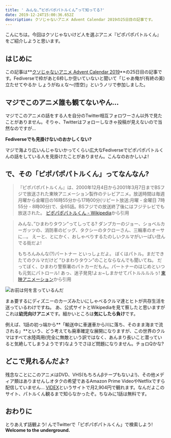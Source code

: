 ```yaml
---
title: ' みんな、”ピポパポパトルくん”って知ってる?'
date: 2019-12-24T15:00:36.652Z
description: クソじゃないアニメ Advent Calendar 2019の25日目の記事です。
---
```

こんにちは。今回はクソじゃないけど人を選ぶアニメ『ピポパポパトルくん』をご紹介しようと思います。

## はじめに
この記事は**[クソじゃないアニメ Advent Calendar 2019](https://adventar.org/calendars/3982)**の25日目の記事です。Fediverseで枠があと6枠しか空いていないと聞いて「じゃあ俺が(有終の美)立たせてやるか しょうがねぇな〜(悟空)」というノリで参加しました。

## マジでこのアニメ誰も観てないやん…
マジでこのアニメの話をする人を自分のTwitter相互フォロワーさん以外で見たことがありません。そりゃ、Twitterはフォローしなきゃ投稿が見えないので当然なのですが…

**Fediverseでも見掛けないのおかしくない?**

マジで海より広いんじゃないかってくらい広大なFediverseでピポパポパトルくんの話をしている人を見掛けたことがありません。こんなのおかしいよ!

## で、その「ピポパポパトルくん」ってなんなん?
>『ピポパポパトルくん』は、2000年12月4日から2001年3月7日までBSフジで放送された東映アニメーション製作のテレビアニメ。放送時間は毎週月曜から金曜日の16時55分から17時00分(リピート放送:月曜 - 金曜日 7時55分 - 8時00分)で、全65話。BSフジでの放送終了後にはフジテレビでも放送された。
> [ピポパポパトルくん - Wikipedia](https://ja.wikipedia.org/wiki/%E3%83%94%E3%83%9D%E3%83%91%E3%83%9D%E3%83%91%E3%83%88%E3%83%AB%E3%81%8F%E3%82%93)から引用

> みんな、”ひまわりタウン”ってしってる?
> ダンプカーのジョー、ショベルカーガッツの、消防車のビッグ、タクシーのタクローさん、三輪車のオーサに…。
> えーと、とにかく、おしゃべりするたのしいクルマがいーぱい住んでる街だよ!
>
> もちろんみんな(?)パートナー といっしょだよ。
> ぼくはパトル。まだできたてのクルマだけど ”ひまわりタウン”のことならなんでも聞いてね。
> だってぼく、ひまわり警察署のパトカーだもん。パートナーのはじめといつも元気にパトロール!
> あっ、迷子発見!よぉ~しまかせてパトルルルルぅ!
> [東映アニメーション](http://www.toei-anim.co.jp/tv/patoru/tokei/index.html)から引用

![お前は何を言っているんだ](/img/おまえは何を言っているんだ.jpg)

まぁ要するにディズニーのカーズみたいにしゃべるクルマ達とヒトが共存生活を送っているわけですね。
あ、公式サイトとWikipediaを見て察したと思いますがこれは**幼児向けアニメ**です。細かいところは**気にしたら負け**です。

例えば、1話の初っ端から**「輸送中に車運車から川に落ち、そのまま海まで流される」**という、どう考えても廃車確定な展開になりますが、この世界のクルマはすべて水陸両用(完全に無敵という訳ではなく、あんまり長いこと潜っていると気絶してしまうようです)なようでさほど問題になりません。チョロQかな?

## どこで見れるんだよ?
残念なことにこのアニメはDVD、VHS(もちろんβテープもないよ!)、その他メディア類はありませんしオタクの希望であるAmazon Prime VideoやNetflixですら配信していません…
[VIDEX](https://www.videx.jp/detail/anime/v_a_toeianimation/atoa0366_0000/index.htm)というサイトで月2,904円で観れます。なんだよこのサイト、パトルくん観るまで知らなかったぞ。ちなみに1話は無料です。

## おわりに
とりあえず話観よう! んでTwitterで「ピポパポパトルくん」で検索しよう! **Welcome to the underground.**
